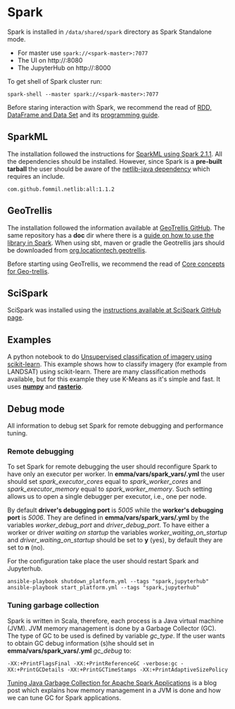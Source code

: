 # Spark

Spark is installed in `/data/shared/spark` directory as Spark Standalone mode.
* For master use `spark://<spark-master>:7077`
* The UI on http://<spark-master>:8080
* The JupyterHub on http://<spark-master>:8000

To get shell of Spark cluster run:
```
spark-shell --master spark://<spark-master>:7077
```

Before staring interaction with Spark, we recommend the read of [RDD, DataFrame and Data Set](https://indatalabs.com/blog/data-engineering/convert-spark-rdd-to-dataframe-dataset) and its [programming guide](http://spark.apache.org/docs/latest/programming-guide.html).

## SparkML
The installation followed the instructions for [SparkML using Spark 2.1.1](http://spark.apache.org/docs/latest/ml-guide.html).
All the dependencies should be installed. However, since Spark is a **pre-built tarball** the user should be aware of the [netlib-java dependency](http://spark.apache.org/docs/latest/ml-guide.html#dependencies) which requires an include.
```
com.github.fommil.netlib:all:1.1.2
```

## GeoTrellis
The installation followed the information available at [GeoTrellis GitHub](https://github.com/locationtech/geotrellis). The same repository has a **doc** dir where there is a [guide on how to use the library in Spark](https://github.com/locationtech/geotrellis/blob/master/docs/guide/spark.rst). When using sbt, maven or gradle the Geotrellis jars should be downloaded from [org.locationtech.geotrellis](https://mvnrepository.com/artifact/org.locationtech.geotrellis).

Before starting using GeoTrellis, we recommend the read of [Core concepts for Geo-trellis](https://geotrellis.readthedocs.io/en/1.0/guide/core-concepts/).

## SciSpark
SciSpark was installed using the [instructions available at SciSpark GitHub page](https://github.com/SciSpark/SciSpark/wiki/2.-Installation).

## Examples

A python notebook to do [Unsupervised classification of imagery using scikit-learn](http://nbviewer.jupyter.org/gist/om-henners/c6c8d40389dab75cf535). This example shows how to classify imagery (for example from LANDSAT) using scikit-learn. There are many classification methods available, but for this example they use K-Means as it's simple and fast. It uses [**numpy**](http://www.numpy.org/) and [**rasterio**](https://github.com/mapbox/rasterio).

## Debug mode
All information to debug set Spark for remote debugging and performance tuning.

### Remote debugging
To set Spark for remote debugging the user should reconfigure Spark to have only an executor per worker. In **emma/vars/spark_vars/.yml** the user should set *spark_executor_cores* equal to *spark_worker_cores* and *spark_executor_memory* equal to *spark_worker_memory*. Such setting allows us to open a single debugger per executor, i.e., one per node.

By default **driver's debugging port** is *5005* while the **worker's debugging port** is *5006*. They are defined in **emma/vars/spark_vars/.yml** by the variables *worker_debug_port* and *driver_debug_port*. To have either a worker or driver *waiting on startup* the variables *worker_waiting_on_startup* and *driver_waiting_on_startup* should be set to **y** (yes), by default they are set to **n** (no). 

For the configuration take place the user should restart Spark and Jupyterhub.
```
ansible-playbook shutdown_platform.yml --tags "spark,jupyterhub"
ansible-playbook start_platform.yml --tags "spark,jupyterhub"
```

### Tuning garbage collection
Spark is written in Scala, therefore, each process is a Java virtual machine (JVM). JVM memory management is done by a Garbage Collector (GC). The type of GC to be used is defined by variable *gc_type*. If the user wants to obtain GC debug information (s)he should set in **emma/vars/spark_vars/.yml** *gc_debug* to:
```
-XX:+PrintFlagsFinal -XX:+PrintReferenceGC -verbose:gc -XX:+PrintGCDetails -XX:+PrintGCTimeStamps -XX:+PrintAdaptiveSizePolicy
```

[Tuning Java Garbage Collection for Apache Spark Applications](https://databricks.com/blog/2015/05/28/tuning-java-garbage-collection-for-spark-applications.html) is a blog post which explains how memory management in a JVM is done and how we can tune GC for Spark applications.
